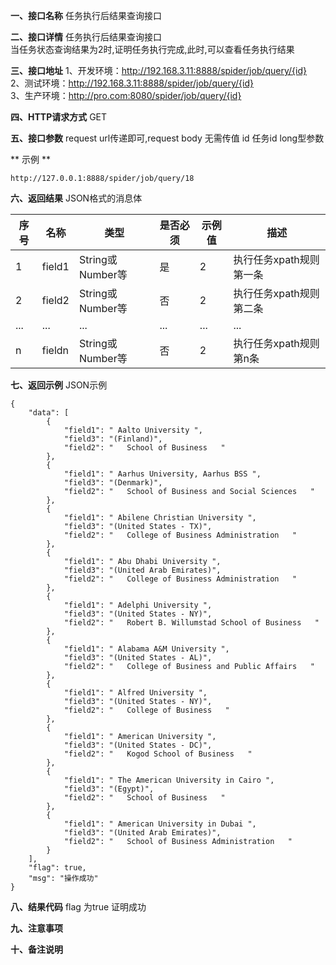 **一、接口名称**
任务执行后结果查询接口  

**二、接口详情**
任务执行后结果查询接口  
当任务状态查询结果为2时,证明任务执行完成,此时,可以查看任务执行结果    

**三、接口地址**
1、开发环境：http://192.168.3.11:8888/spider/job/query/{id}    
2、测试环境：http://192.168.3.11:8888/spider/job/query/{id}  
3、生产环境：http://pro.com:8080/spider/job/query/{id}    

**四、HTTP请求方式**
GET

**五、接口参数**
request url传递即可,request body 无需传值
id 任务id long型参数


** 示例 **

    http://127.0.0.1:8888/spider/job/query/18


**六、返回结果**
JSON格式的消息体

|序号	|名称	            |类型              |是否必须	|示例值	                |描述 |
|-------|-------------------|-----------------|---------|-----------------------|----|
|1	|field1	            |String或Number等             | 是	        |2	                    |执行任务xpath规则第一条 |
|2	|field2	            |String或Number等             | 否	        |2	                    |执行任务xpath规则第二条 |
|...	|...	            |...             | ...	        |...                    |... |
|n	|fieldn	            |String或Number等             | 否	        |2	                    |执行任务xpath规则第n条 |


**七、返回示例**
JSON示例  

  
    {
        "data": [
            {
                "field1": " Aalto University ",
                "field3": "(Finland)",
                "field2": "   School of Business   "
            },
            {
                "field1": " Aarhus University, Aarhus BSS ",
                "field3": "(Denmark)",
                "field2": "   School of Business and Social Sciences   "
            },
            {
                "field1": " Abilene Christian University ",
                "field3": "(United States - TX)",
                "field2": "   College of Business Administration   "
            },
            {
                "field1": " Abu Dhabi University ",
                "field3": "(United Arab Emirates)",
                "field2": "   College of Business Administration   "
            },
            {
                "field1": " Adelphi University ",
                "field3": "(United States - NY)",
                "field2": "   Robert B. Willumstad School of Business   "
            },
            {
                "field1": " Alabama A&M University ",
                "field3": "(United States - AL)",
                "field2": "   College of Business and Public Affairs   "
            },
            {
                "field1": " Alfred University ",
                "field3": "(United States - NY)",
                "field2": "   College of Business   "
            },
            {
                "field1": " American University ",
                "field3": "(United States - DC)",
                "field2": "   Kogod School of Business   "
            },
            {
                "field1": " The American University in Cairo ",
                "field3": "(Egypt)",
                "field2": "   School of Business   "
            },
            {
                "field1": " American University in Dubai ",
                "field3": "(United Arab Emirates)",
                "field2": "   School of Business Administration   "
            }
        ],
        "flag": true,
        "msg": "操作成功"
    }

**八、结果代码**
flag 为true 证明成功

**九、注意事项**

**十、备注说明**
